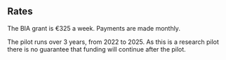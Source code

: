 ##  Rates

The BIA grant is €325 a week. Payments are made monthly.

The pilot runs over 3 years, from 2022 to 2025. As this is a research pilot
there is no guarantee that funding will continue after the pilot.
